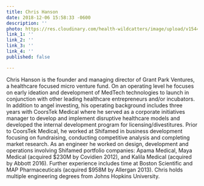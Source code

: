 ```yaml
---
title: Chris Hanson
date: 2018-12-06 15:58:33 -0600
description: ''
photo: https://res.cloudinary.com/health-wildcatters/image/upload/v1544133531/image.png
link_1: ''
link_2: ''
link_3: ''
link_4: ''
published: false

---
```

Chris Hanson is the founder and managing director of Grant Park Ventures, a healthcare focused micro venture fund. On an operating level he focuses on early ideation and development of MedTech technologies to launch in conjunction with other leading healthcare entrepreneurs and/or incubators. In addition to angel investing, his operating background includes three years with CoorsTek Medical where he served as a corporate initiatives manager to develop and implement disruptive healthcare models and developed the internal development program for licensing/divestitures. Prior to CoorsTek Medical, he worked at Shifamed in business development focusing on fundraising, conducting competitive analysis and completing market research. As an engineer he worked on design, development and operations involving Shifamed portfolio companies: Apama Medical, Maya Medical (acquired $230M by Covidien 2012), and Kalila Medical (acquired by Abbott 2016). Further experience includes time at Boston Scientific and MAP Pharmaceuticals (acquired $958M by Allergan 2013). Chris holds multiple engineering degrees from Johns Hopkins University.